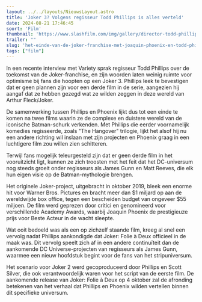 ```yaml
---
layout: ../../layouts/NieuwsLayout.astro
title: 'Joker 3? Volgens regisseur Todd Phillips is alles verteld'
date: 2024-08-21 17:46:45
soort: 'Film'
thumbnail: 'https://www.slashfilm.com/img/gallery/director-todd-phillips-has-a-blunt-response-to-a-potential-joker-3/intro-1724170984.jpg'
trailer: ""
slug: 'het-einde-van-de-joker-franchise-met-joaquin-phoenix-en-todd-phillips'
tags: ["film"]
---
```


In een recente interview met Variety sprak regisseur Todd Phillips over de toekomst van de Joker-franchise, en zijn woorden laten weinig ruimte voor optimisme bij fans die hoopten op een Joker 3. Phillips leek te bevestigen dat er geen plannen zijn voor een derde film in de serie, aangezien hij aangaf dat ze hebben gezegd wat ze wilden zeggen in deze wereld van Arthur Fleck/Joker.

De samenwerking tussen Phillips en Phoenix lijkt dus tot een einde te komen na twee films waarin ze de complexe en duistere wereld van de iconische Batman-schurk verkenden. Met Phillips die eerder voornamelijk komedies regisseerde, zoals "The Hangover" trilogie, lijkt het alsof hij nu een andere richting wil inslaan met zijn projecten en Phoenix graag in een luchtigere film zou willen zien schitteren.

Terwijl fans mogelijk teleurgesteld zijn dat er geen derde film in het vooruitzicht ligt, kunnen ze zich troosten met het feit dat het DC-universum nog steeds groeit onder regisseurs als James Gunn en Matt Reeves, die elk hun eigen visie op de Batman-mythologie brengen.

Het originele Joker-project, uitgebracht in oktober 2019, bleek een enorme hit voor Warner Bros. Pictures en bracht meer dan $1 miljard op aan de wereldwijde box office, tegen een bescheiden budget van ongeveer $55 miljoen. De film werd geprezen door critici en genomineerd voor verschillende Academy Awards, waarbij Joaquin Phoenix de prestigieuze prijs voor Beste Acteur in de wacht sleepte.

Wat ooit bedoeld was als een op zichzelf staande film, kreeg al snel een vervolg nadat Phillips aankondigde dat Joker: Folie à Deux officieel in de maak was. Dit vervolg speelt zich af in een andere continuïteit dan de aankomende DC Universe-projecten van regisseurs als James Gunn, waarmee een nieuw hoofdstuk begint voor de fans van het stripuniversum.

Het scenario voor Joker 2 werd gecoproduceerd door Phillips en Scott Silver, die ook verantwoordelijk waren voor het script van de eerste film. De aankomende release van Joker: Folie à Deux op 4 oktober zal de afronding betekenen van het verhaal dat Phillips en Phoenix wilden vertellen binnen dit specifieke universum.
